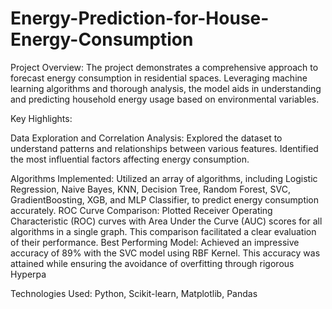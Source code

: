 # Energy-Prediction-for-House-Energy-Consumption


Project Overview:
The project demonstrates a comprehensive approach to forecast energy consumption in residential spaces. Leveraging machine learning algorithms and thorough analysis, the model aids in understanding and predicting household energy usage based on environmental variables.

Key Highlights:

Data Exploration and Correlation Analysis: Explored the dataset to understand patterns and relationships between various features. Identified the most influential factors affecting energy consumption.

Algorithms Implemented: Utilized an array of algorithms, including Logistic Regression, Naive Bayes, KNN, Decision Tree, Random Forest, SVC, GradientBoosting, XGB, and MLP Classifier, to predict energy consumption accurately.
ROC Curve Comparison: Plotted Receiver Operating Characteristic (ROC) curves with Area Under the Curve (AUC) scores for all algorithms in a single graph. This comparison facilitated a clear evaluation of their performance.
Best Performing Model: Achieved an impressive accuracy of 89% with the SVC model using RBF Kernel. This accuracy was attained while ensuring the avoidance of overfitting through rigorous Hyperpa

Technologies Used:
Python,
Scikit-learn,
Matplotlib,
Pandas
